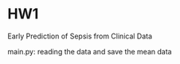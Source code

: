 # HW1
Early Prediction of Sepsis from Clinical Data


main.py: reading the data and save the mean data

